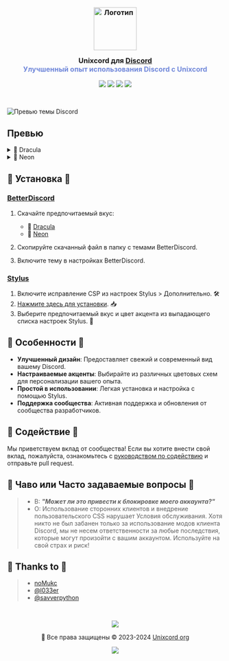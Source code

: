 

<h3 align="center">
	<img src="https://github.com/l033er/unixcord/blob/main/unixcord.png" width="100" alt="Логотип"/><br/>
	<img src="https://raw.githubusercontent.com/catppuccin/catppuccin/main/assets/misc/transparent.png" height="30" width="0px"/>
	Unixcord для <a href="https://discord.com/">Discord</a>
	<img src="https://raw.githubusercontent.com/catppuccin/catppuccin/main/assets/misc/transparent.png" height="30" width="0px"/>
	<br/>
	<span style="font-size: 16px; color: #7289DA;">Улучшенный опыт использования Discord с Unixcord</span>
</h3>

<p align="center">
    <a href="https://github.com/l033er/unixcord/stargazers"><img src="https://img.shields.io/github/stars/l033er/unixcord?colorA=363a4f&colorB=b7bdf8&style=for-the-badge"></a>
    <a href="https://github.com/l033er/unixcord/issues"><img src="https://img.shields.io/github/issues/l033er/unixcord?colorA=363a4f&colorB=f5a97f&style=for-the-badge"></a>
    <a href="https://github.com/l033er/unixcord/contributors"><img src="https://img.shields.io/github/contributors/l033er/unixcord?colorA=363a4f&colorB=a6da95&style=for-the-badge"></a>
    <a href="https://github.com/l033er/unixcord/forks"><img src="https://img.shields.io/github/forks/l033er/unixcord?colorA=363a4f&colorB=f4dbd6&style=for-the-badge"></a>
</p>

&nbsp;
</p>

![Превью темы Discord](https://media.discordapp.net/attachments/1276446945489190957/1276657272231038987/image.png?ex=66d041fc&is=66cef07c&hm=b766a4f4a4e105113dad6745b143419c6af2cc6ae924cc478a32fc33a1484335&=&format=webp&quality=lossless&width=1156&height=654)

## Превью

<details>
<summary>🌻 Dracula</summary>
<img src="assets/steampank-theme.png"/>
</details>
<details>
<summary>🌿 Neon</summary>
<img src="assets/mocha.webp"/>
</details>


## 🚀 Установка 🚀

### [BetterDiscord](https://betterdiscord.app)

1. Скачайте предпочитаемый вкус:
   - 🌻 [Dracula](./themes/dracula.theme.css?raw=1)
   - 🌿 [Neon](./themes/neon.theme.css?raw=1)

2. Скопируйте скачанный файл в папку с темами BetterDiscord.
3. Включите тему в настройках BetterDiscord.

### [Stylus](https://github.com/openstyles/stylus)

1. Включите исправление CSP из настроек Stylus > Дополнительно. 🛠️
2. [Нажмите здесь для установки](https://github.com/catppuccin/discord/raw/main/discord.user.css). 📥
3. Выберите предпочитаемый вкус и цвет акцента из выпадающего списка настроек Stylus. 🌈

## 🌟 Особенности 🌟

- **Улучшенный дизайн**: Предоставляет свежий и современный вид вашему Discord.
- **Настраиваемые акценты**: Выбирайте из различных цветовых схем для персонализации вашего опыта.
- **Простой в использовании**: Легкая установка и настройка с помощью Stylus.
- **Поддержка сообщества**: Активная поддержка и обновления от сообщества разработчиков.

## 🤝 Содействие 🤝

Мы приветствуем вклад от сообщества! Если вы хотите внести свой вклад, пожалуйста, ознакомьтесь с [руководством по содействию](https://github.com/l033er/unixcord/pulls) и отправьте pull request.

## 🙋 Чаво или Часто задаваемые вопросы 🙋 

> - В: **_"Может ли это привести к блокировке моего аккаунта?"_**
> - О: Использование сторонних клиентов и внедрение пользовательского CSS нарушает Условия обслуживания. Хотя никто не был забанен только за использование модов клиента Discord, мы не несем ответственности за любые последствия, которые могут произойти с вашим аккаунтом. Используйте на свой страх и риск!
  
## 💝 Thanks to 💝 

> - [noMukc](https://github.com/noMukc)
> - [@l033er](https://t.me/l033er)
> - [@savverpython](https://t.me/savverpython)

&nbsp;

<p align="center"><img src="https://raw.githubusercontent.com/catppuccin/catppuccin/main/assets/footers/gray0_ctp_on_line.svg?sanitize=true" /></p>
<p align="center">🌟 Все права защищены &copy; 2023-2024 <a href="https://github.com/l033er" target="_blank">Unixcord org</a></p>
<p align="center"><a href="https://github.com/l033er/unixcord/blob/main/LICENSE"><img src="https://img.shields.io/static/v1.svg?style=for-the-badge&label=License&message=Custom&colorA=363a4f&colorB=b7bdf8"/></a></p>
